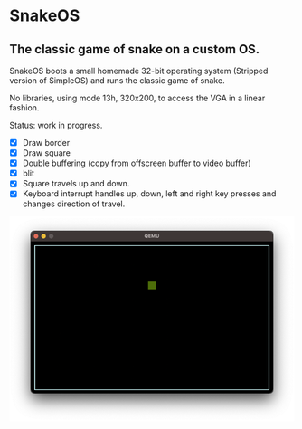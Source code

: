 # SnakeOS

## The classic game of snake on a custom OS.

SnakeOS boots a small homemade 32-bit operating system (Stripped version of SimpleOS) and runs the classic game of snake.

No libraries, using mode 13h, 320x200, to access the VGA in a linear fashion.

Status: work in progress.
* [x] Draw border 
* [x] Draw square 
* [x] Double buffering (copy from offscreen buffer to video buffer)
* [x] blit 
* [x] Square travels up and down.
* [x] Keyboard interrupt handles up, down, left and right key presses and changes direction of travel.

![qemu screenshot](QEMU-screenshot.png)